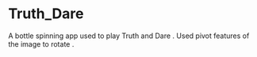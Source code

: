 # Truth_Dare
A bottle spinning app used to play Truth and Dare .
Used pivot features of the image to rotate .
